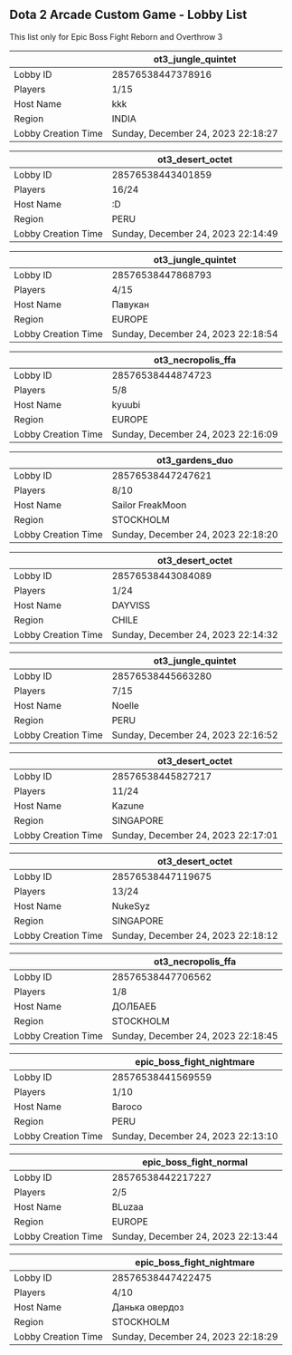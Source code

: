 ## Dota 2 Arcade Custom Game - Lobby List

This list only for Epic Boss Fight Reborn and Overthrow 3

|  | ot3_jungle_quintet |
| ------ | ------ |
| Lobby ID | 28576538447378916 |
| Players | 1/15 |
| Host Name | kkk |
| Region | INDIA |
| Lobby Creation Time | Sunday, December 24, 2023 22:18:27 |


|  | ot3_desert_octet |
| ------ | ------ |
| Lobby ID | 28576538443401859 |
| Players | 16/24 |
| Host Name | :D |
| Region | PERU |
| Lobby Creation Time | Sunday, December 24, 2023 22:14:49 |


|  | ot3_jungle_quintet |
| ------ | ------ |
| Lobby ID | 28576538447868793 |
| Players | 4/15 |
| Host Name | Павукан |
| Region | EUROPE |
| Lobby Creation Time | Sunday, December 24, 2023 22:18:54 |


|  | ot3_necropolis_ffa |
| ------ | ------ |
| Lobby ID | 28576538444874723 |
| Players | 5/8 |
| Host Name | kyuubi |
| Region | EUROPE |
| Lobby Creation Time | Sunday, December 24, 2023 22:16:09 |


|  | ot3_gardens_duo |
| ------ | ------ |
| Lobby ID | 28576538447247621 |
| Players | 8/10 |
| Host Name | Sailor FreakMoon |
| Region | STOCKHOLM |
| Lobby Creation Time | Sunday, December 24, 2023 22:18:20 |


|  | ot3_desert_octet |
| ------ | ------ |
| Lobby ID | 28576538443084089 |
| Players | 1/24 |
| Host Name | DAYVISS |
| Region | CHILE |
| Lobby Creation Time | Sunday, December 24, 2023 22:14:32 |


|  | ot3_jungle_quintet |
| ------ | ------ |
| Lobby ID | 28576538445663280 |
| Players | 7/15 |
| Host Name | Noelle |
| Region | PERU |
| Lobby Creation Time | Sunday, December 24, 2023 22:16:52 |


|  | ot3_desert_octet |
| ------ | ------ |
| Lobby ID | 28576538445827217 |
| Players | 11/24 |
| Host Name | Kazune |
| Region | SINGAPORE |
| Lobby Creation Time | Sunday, December 24, 2023 22:17:01 |


|  | ot3_desert_octet |
| ------ | ------ |
| Lobby ID | 28576538447119675 |
| Players | 13/24 |
| Host Name | NukeSyz |
| Region | SINGAPORE |
| Lobby Creation Time | Sunday, December 24, 2023 22:18:12 |


|  | ot3_necropolis_ffa |
| ------ | ------ |
| Lobby ID | 28576538447706562 |
| Players | 1/8 |
| Host Name | ДОЛБАЕБ |
| Region | STOCKHOLM |
| Lobby Creation Time | Sunday, December 24, 2023 22:18:45 |


|  | epic_boss_fight_nightmare |
| ------ | ------ |
| Lobby ID | 28576538441569559 |
| Players | 1/10 |
| Host Name | Baroco |
| Region | PERU |
| Lobby Creation Time | Sunday, December 24, 2023 22:13:10 |


|  | epic_boss_fight_normal |
| ------ | ------ |
| Lobby ID | 28576538442217227 |
| Players | 2/5 |
| Host Name | BLuzaa |
| Region | EUROPE |
| Lobby Creation Time | Sunday, December 24, 2023 22:13:44 |


|  | epic_boss_fight_nightmare |
| ------ | ------ |
| Lobby ID | 28576538447422475 |
| Players | 4/10 |
| Host Name | Данька овердоз |
| Region | STOCKHOLM |
| Lobby Creation Time | Sunday, December 24, 2023 22:18:29 |



